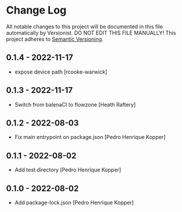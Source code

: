 # Change Log

All notable changes to this project will be documented in this file
automatically by Versionist. DO NOT EDIT THIS FILE MANUALLY!
This project adheres to [Semantic Versioning](http://semver.org/).

## 0.1.4 - 2022-11-17

* expose device path [rcooke-warwick]

## 0.1.3 - 2022-11-17

* Switch from balenaCI to flowzone [Heath Raftery]

## 0.1.2 - 2022-08-03

* Fix main entrypoint on package.json [Pedro Henrique Kopper]

## 0.1.1 - 2022-08-02

* Add test directory [Pedro Henrique Kopper]

## 0.1.0 - 2022-08-02

* Add package-lock.json [Pedro Henrique Kopper]

